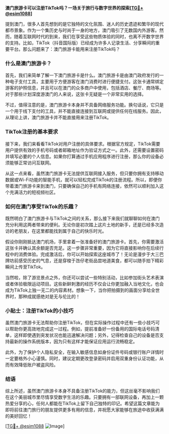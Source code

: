 **澳门旅游卡可以注册TikTok吗？一场关于旅行与数字世界的探索[[TG💪+ @esim1088](https://t.me/s/esim1088)]**

提到澳门，很多人首先想到的是它独特的文化氛围、迷人的历史遗迹和繁华的现代都市景象。作为一个集历史与时尚于一身的地方，澳门吸引了无数国内外游客。然而，随着互联网时代的到来，我们在享受这些物质体验的同时，也离不开数字世界的支持。比如，TikTok（抖音国际版）已经成为许多人记录生活、分享瞬间的重要平台。那么问题来了：澳门旅游卡能用来注册TikTok吗？

### 什么是澳门旅游卡？

首先，我们来简单了解一下澳门旅游卡是什么。澳门旅游卡是由澳门政府发行的一种电子支付工具，主要用于方便游客在澳门消费时进行便捷支付。这张卡通常绑定游客的护照信息，并且可以在澳门的众多商户中使用，包括酒店、餐厅、商场等。对于那些计划深度游澳门的人来说，这张卡无疑是一个非常实用的选择。

不过，值得注意的是，澳门旅游卡本身并不具备网络服务功能。换句话说，它只是一个用于线下支付的工具，并不能直接连接到互联网或提供任何在线服务。因此，从理论上讲，澳门旅游卡并不能直接用来注册TikTok。

### TikTok注册的基本要求

接下来，我们来看看TikTok对用户注册的具体要求。根据官方规定，TikTok需要用户提供有效的手机号码或者邮箱地址作为验证方式之一。此外，还需要设置密码并填写必要的个人信息。如果你打算通过手机应用程序进行注册，那么你的设备必须能够正常访问互联网。

从这一点来看，虽然澳门旅游卡无法提供互联网接入服务，但只要你拥有支持移动数据或Wi-Fi功能的智能手机，就可以轻松完成TikTok的注册流程。所以，即便你带着澳门旅游卡来到澳门，只要确保自己的手机有网络连接，依然可以顺利加入这个充满活力的短视频社区。

### 如何在澳门享受TikTok的乐趣？

既然明白了澳门旅游卡与TikTok之间的关系，那么接下来我们就聊聊如何在澳门充分利用这两者带来的便利。无论你是初次踏上这片土地的新手，还是已经多次造访的老朋友，在这里都能找到属于自己的快乐时光。

假设你刚刚抵达澳门机场，手里拿着一张准备好的澳门旅游卡。首先，你需要激活这张卡并确认其余额是否充足。这一步骤非常重要，因为它将直接影响你在后续行程中的消费体验。完成激活后，你可以开始探索这座城市了！无论是漫步于大三巴牌坊前感受历史的气息，还是穿梭于氹仔老街品尝地道美食，都可以随手拍下精彩瞬间上传至TikTok。

当然啦，除了游览景点之外，你还可以尝试一些特别活动，比如参加街头艺术表演或者体验极限运动项目。这些新鲜刺激的经历不仅会让你更加融入当地文化，也会成为TikTok上独一无二的内容素材。想象一下，当你把拍摄到的画面分享给全世界时，那种成就感绝对是无与伦比的！

### 小贴士：注册TikTok的小技巧

虽然澳门旅游卡无法帮助你注册TikTok，但在实际操作过程中还有一些小技巧可以帮助你更高效地完成这一过程。例如，提前准备好一份备用的国际电话号码清单，这样即使遇到突发状况也能迅速解决问题；另外，记得检查自己的设备是否支持最新的操作系统版本，因为只有这样才能保证应用运行流畅稳定。

此外，为了保护个人隐私安全，在输入敏感信息如身份证件号码或银行账户详情时一定要格外小心谨慎。同时，建议定期更改登录密码并启用双重身份认证功能，从而有效降低账户被盗风险。

### 结语

综上所述，虽然澳门旅游卡本身不具备注册TikTok的能力，但这丝毫不影响我们在这个美丽城市里尽情享受数字生活的乐趣。只要拥有一部联网设备，再加上一颗热爱分享的心，任何人都能在TikTok上留下自己独特的印记。希望这篇文章能为即将前往澳门旅行的朋友提供更多有用的信息，并祝愿大家能够在旅途中收获满满的美好回忆！

[[TG💪+ @esim1088](https://t.me/s/esim1088) ![Image](https://i.postimg.cc/4NQfJmqS/Snipaste-2025-05-13-00-14-12.png)]